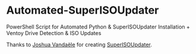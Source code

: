 # Automated-SuperISOUpdater
PowerShell Script for Automated Python &amp; SuperISOUpdater Installation + Ventoy Drive Detection &amp; ISO Updates

Thanks to [Joshua Vandaële](https://github.com/JoshuaVandaele) for creating [SuperISOUpdater](https://github.com/JoshuaVandaele/SuperISOUpdater).
